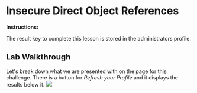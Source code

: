 # Insecure Direct Object References

**Instructions:**

The result key to complete this lesson is stored in the administrators profile.

## Lab Walkthrough

Let's break down what we are presented with on the page for this challenge. There is a button for *Refresh your Profile* and it displays the results below it.
<img src="![image](https://user-images.githubusercontent.com/66766340/145984131-bc0a3653-f9dc-4ce8-b918-4b0ea92a4d16.png)">
